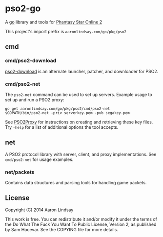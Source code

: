 # pso2-go

A [go](http://golang.org) library and tools for
[Phantasy Star Online 2](http://pso2.jp)

This project's import prefix is `aaronlindsay.com/go/pkg/pso2`

## cmd

### cmd/pso2-download

[pso2-download](http://aaronlindsay.com/pso2) is an alternate launcher, patcher, and
downloader for PSO2.

### cmd/pso2-net

The `pso2-net` command can be used to set up servers. Example usage to set up
and run a PSO2 proxy:

    go get aaronlindsay.com/go/pkg/pso2/cmd/pso2-net
    $GOPATH/bin/pso2-net -priv serverkey.pem -pub segakey.pem

See [PSO2Proxy](https://github.com/cyberkitsune/PSO2Proxy) for instructions on
creating and retrieving these key files. Try `-help` for a list of additional
options the tool accepts.

## net

A PSO2 protocol library with server, client, and proxy implementations. See
`cmd/pso2-net` for usage examples.

### net/packets

Contains data structures and parsing tools for handling game packets.

## License

Copyright (C) 2014 Aaron Lindsay

This work is free. You can redistribute it and/or modify it under the
terms of the Do What The Fuck You Want To Public License, Version 2,
as published by Sam Hocevar. See the COPYING file for more details.
